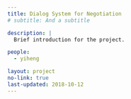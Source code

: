 ```yaml
---
title: Dialog System for Negotiation
# subtitle: And a subtitle

description: |
  Brief introduction for the project.

people:
  - yiheng

layout: project
no-link: true
last-updated: 2018-10-12
---
```

